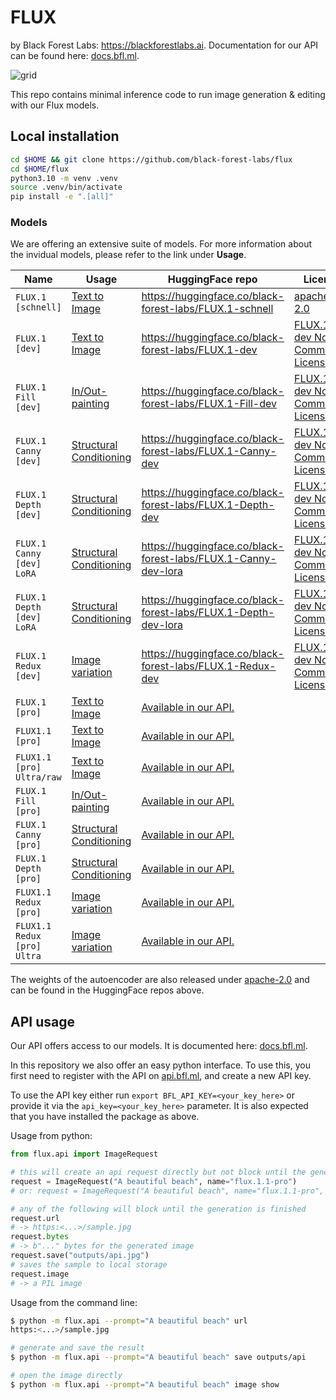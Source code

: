 # FLUX
by Black Forest Labs: https://blackforestlabs.ai. Documentation for our API can be found here: [docs.bfl.ml](https://docs.bfl.ml/).

![grid](assets/grid.jpg)

This repo contains minimal inference code to run image generation & editing with our Flux models.

## Local installation

```bash
cd $HOME && git clone https://github.com/black-forest-labs/flux
cd $HOME/flux
python3.10 -m venv .venv
source .venv/bin/activate
pip install -e ".[all]"
```

### Models

We are offering an extensive suite of models. For more information about the invidual models, please refer to the link under **Usage**.

| Name                        | Usage                                                      | HuggingFace repo                                               | License                                                               |
| --------------------------- | ---------------------------------------------------------- |  ------------------------------------------------------------- | --------------------------------------------------------------------- |
| `FLUX.1 [schnell]`          | [Text to Image](docs/text-to-image.md)                     | https://huggingface.co/black-forest-labs/FLUX.1-schnell        | [apache-2.0](model_licenses/LICENSE-FLUX1-schnell)                    |
| `FLUX.1 [dev]`              | [Text to Image](docs/text-to-image.md)                     | https://huggingface.co/black-forest-labs/FLUX.1-dev            | [FLUX.1-dev Non-Commercial License](model_licenses/LICENSE-FLUX1-dev) |
| `FLUX.1 Fill [dev]`         | [In/Out-painting](docs/fill.md)                            | https://huggingface.co/black-forest-labs/FLUX.1-Fill-dev       | [FLUX.1-dev Non-Commercial License](model_licenses/LICENSE-FLUX1-dev) |
| `FLUX.1 Canny [dev]`        | [Structural Conditioning](docs/structural-conditioning.md) | https://huggingface.co/black-forest-labs/FLUX.1-Canny-dev      | [FLUX.1-dev Non-Commercial License](model_licenses/LICENSE-FLUX1-dev) |
| `FLUX.1 Depth [dev]`        | [Structural Conditioning](docs/structural-conditioning.md) | https://huggingface.co/black-forest-labs/FLUX.1-Depth-dev      | [FLUX.1-dev Non-Commercial License](model_licenses/LICENSE-FLUX1-dev) |
| `FLUX.1 Canny [dev] LoRA`   | [Structural Conditioning](docs/structural-conditioning.md) | https://huggingface.co/black-forest-labs/FLUX.1-Canny-dev-lora | [FLUX.1-dev Non-Commercial License](model_licenses/LICENSE-FLUX1-dev) |
| `FLUX.1 Depth [dev] LoRA`   | [Structural Conditioning](docs/structural-conditioning.md) | https://huggingface.co/black-forest-labs/FLUX.1-Depth-dev-lora | [FLUX.1-dev Non-Commercial License](model_licenses/LICENSE-FLUX1-dev) |
| `FLUX.1 Redux [dev]`        | [Image variation](docs/image-variation.md)                 | https://huggingface.co/black-forest-labs/FLUX.1-Redux-dev      | [FLUX.1-dev Non-Commercial License](model_licenses/LICENSE-FLUX1-dev) |
| `FLUX.1 [pro]`              | [Text to Image](docs/text-to-image.md)                     | [Available in our API.](https://docs.bfl.ml/)             |
| `FLUX1.1 [pro]`             | [Text to Image](docs/text-to-image.md)                     | [Available in our API.](https://docs.bfl.ml/)             |
| `FLUX1.1 [pro] Ultra/raw`   | [Text to Image](docs/text-to-image.md)                     | [Available in our API.](https://docs.bfl.ml/)             |
| `FLUX.1 Fill [pro]`         | [In/Out-painting](docs/fill.md)                            | [Available in our API.](https://docs.bfl.ml/)             |
| `FLUX.1 Canny [pro]`        | [Structural Conditioning](docs/controlnet.md)              | [Available in our API.](https://docs.bfl.ml/)             |
| `FLUX.1 Depth [pro]`        | [Structural Conditioning](docs/controlnet.md)              | [Available in our API.](https://docs.bfl.ml/)             |
| `FLUX1.1 Redux [pro]`       | [Image variation](docs/image-variation.md)                 | [Available in our API.](https://docs.bfl.ml/)             |
| `FLUX1.1 Redux [pro] Ultra` | [Image variation](docs/image-variation.md)                 | [Available in our API.](https://docs.bfl.ml/)             |

The weights of the autoencoder are also released under [apache-2.0](https://huggingface.co/datasets/choosealicense/licenses/blob/main/markdown/apache-2.0.md) and can be found in the HuggingFace repos above.

## API usage

Our API offers access to our models. It is documented here:
[docs.bfl.ml](https://docs.bfl.ml/).

In this repository we also offer an easy python interface. To use this, you
first need to register with the API on [api.bfl.ml](https://api.bfl.ml/), and
create a new API key.

To use the API key either run `export BFL_API_KEY=<your_key_here>` or provide
it via the `api_key=<your_key_here>` parameter. It is also expected that you
have installed the package as above.

Usage from python:

```python
from flux.api import ImageRequest

# this will create an api request directly but not block until the generation is finished
request = ImageRequest("A beautiful beach", name="flux.1.1-pro")
# or: request = ImageRequest("A beautiful beach", name="flux.1.1-pro", api_key="your_key_here")

# any of the following will block until the generation is finished
request.url
# -> https:<...>/sample.jpg
request.bytes
# -> b"..." bytes for the generated image
request.save("outputs/api.jpg")
# saves the sample to local storage
request.image
# -> a PIL image
```

Usage from the command line:

```bash
$ python -m flux.api --prompt="A beautiful beach" url
https:<...>/sample.jpg

# generate and save the result
$ python -m flux.api --prompt="A beautiful beach" save outputs/api

# open the image directly
$ python -m flux.api --prompt="A beautiful beach" image show
```
